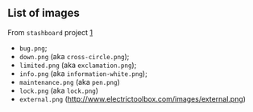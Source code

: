 ## List of images

From `stashboard` project [1]

* `bug.png`;
* `down.png` (aka `cross-circle.png`);
* `limited.png` (aka `exclamation.png`);
* `info.png` (aka `information-white.png`);
* `maintenance.png` (aka `pen.png`)
* `lock.png` (aka `lock.png`)
* `external.png` (http://www.electrictoolbox.com/images/external.png)

[1]: https://github.com/twilio/stashboard/tree/master/stashboard/static/images/icons/fugue
